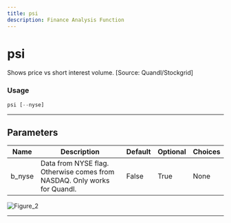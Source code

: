 ```yaml
---
title: psi
description: Finance Analysis Function
---
```


# psi

Shows price vs short interest volume. [Source: Quandl/Stockgrid]

### Usage

```python
psi [--nyse]
```

---

## Parameters

| Name | Description | Default | Optional | Choices |
| ---- | ----------- | ------- | -------- | ------- |
| b_nyse | Data from NYSE flag. Otherwise comes from NASDAQ. Only works for Quandl. | False | True | None |

![Figure_2](https://user-images.githubusercontent.com/46355364/154076731-e1f5ad9c-71c7-4c56-93b1-613985057951.png)

---
